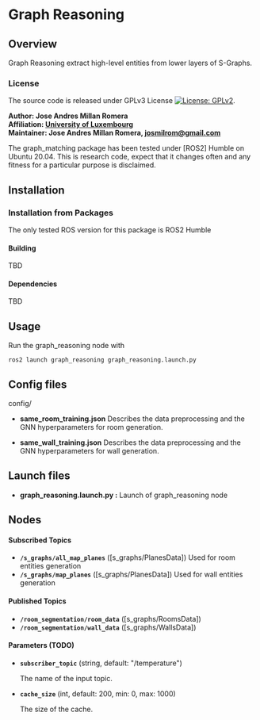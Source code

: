 # Graph Reasoning

## Overview

Graph Reasoning extract high-level entities from lower layers of S-Graphs.

### License

The source code is released under GPLv3 License [![License: GPLv2](https://img.shields.io/badge/License-GPLv3-yellow.svg)](https://opensource.org/licenses/MIT).

**Author: Jose Andres Millan Romera<br />
Affiliation: [University of Luxembourg](https://www.anybotics.com/)<br />
Maintainer: Jose Andres Millan Romera, josmilrom@gmail.com**

The graph_matching package has been tested under [ROS2] Humble on Ubuntu 20.04.
This is research code, expect that it changes often and any fitness for a particular purpose is disclaimed.


## Installation

### Installation from Packages

The only tested ROS version for this package is ROS2 Humble

#### Building

TBD

#### Dependencies

TBD

## Usage

Run the graph_reasoning node with

	ros2 launch graph_reasoning graph_reasoning.launch.py 

## Config files

config/

* **same_room_training.json** Describes the data preprocessing and the GNN hyperparameters for room generation. 

* **same_wall_training.json** Describes the data preprocessing and the GNN hyperparameters for wall generation. 

## Launch files

* **graph_reasoning.launch.py  :** Launch of graph_reasoning node


## Nodes

#### Subscribed Topics

* **`/s_graphs/all_map_planes`** ([s_graphs/PlanesData]) Used for room entities generation
* **`/s_graphs/map_planes`** ([s_graphs/PlanesData]) Used for wall entities generation

#### Published Topics

* **`/room_segmentation/room_data`** ([s_graphs/RoomsData])
* **`/room_segmentation/wall_data`** ([s_graphs/WallsData])

#### Parameters (TODO)

* **`subscriber_topic`** (string, default: "/temperature")

	The name of the input topic.

* **`cache_size`** (int, default: 200, min: 0, max: 1000)

	The size of the cache.




